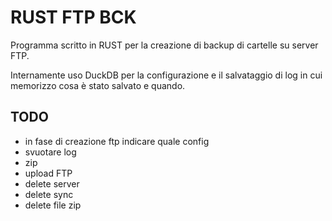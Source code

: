 # RUST FTP BCK

Programma scritto in RUST per la creazione di backup di cartelle su server FTP.

Internamente uso DuckDB per la configurazione e il salvataggio di log in cui memorizzo cosa è stato salvato e quando.

## TODO
- in fase di creazione ftp indicare quale config
- svuotare log
- zip
- upload FTP
- delete server
- delete sync
- delete file zip

